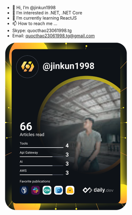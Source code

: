- 👋 Hi, I’m @jinkun1998
- 👀 I’m interested in .NET, .NET Core
- 🌱 I’m currently learning ReactJS
- 📫 How to reach me ...
- Skype: quocthao23061998.tg
- Email: quocthao23061998.tg@gmail.com

<a href="https://app.daily.dev/DailyDevTips"><img src="https://github.com/jinkun1998/jinkun1998/blob/main/devcard.svg" width="400" alt="Quoc Thao's Dev Card"/></a>

<!---
jinkun1998/jinkun1998 is a ✨ special ✨ repository because its `README.md` (this file) appears on your GitHub profile.
You can click the Preview link to take a look at your changes.
--->
